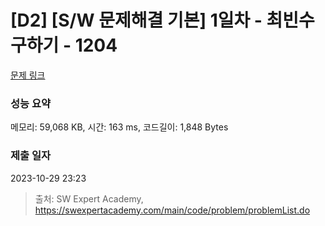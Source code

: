 # [D2] [S/W 문제해결 기본] 1일차 - 최빈수 구하기 - 1204 

[문제 링크](https://swexpertacademy.com/main/code/problem/problemDetail.do?contestProbId=AV13zo1KAAACFAYh) 

### 성능 요약

메모리: 59,068 KB, 시간: 163 ms, 코드길이: 1,848 Bytes

### 제출 일자

2023-10-29 23:23



> 출처: SW Expert Academy, https://swexpertacademy.com/main/code/problem/problemList.do